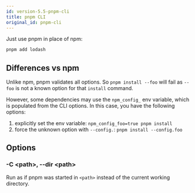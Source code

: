 ```yaml
---
id: version-5.5-pnpm-cli
title: pnpm CLI
original_id: pnpm-cli
---
```


Just use pnpm in place of npm:

```sh
pnpm add lodash
```

## Differences vs npm

Unlike npm, pnpm validates all options. So `pnpm install --foo` will fail as `--foo` is not
a known option for that `install` command.

However, some dependencies may use the `npm_config_` env variable, which is populated from the
CLI options. In this case, you have the following options:

1. explicitly set the env variable: `npm_config_foo=true pnpm install`
1. force the unknown option with `--config.`: `pnpm install --config.foo`

## Options

### -C &lt;path>, --dir &lt;path>

Run as if pnpm was started in `<path>` instead of the current working directory.

